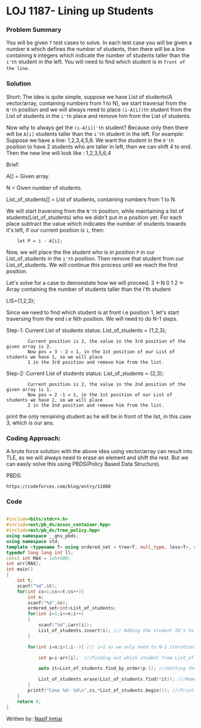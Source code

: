 # LOJ 1187- Lining up Students

### Problem Summary
You will be given `T` test cases to solve. In each test case you will be given a number `N` which defines the number of students, then there will be a line containing `N` integers which indicate the number of students taller than the `i'th` student in the left. You will need to find which student is in `front of the line`.

### Solution

Short:
The idea is quite simple, suppose we have List of students(A vector/array, containing numbers from 1 to N), we start traversal from the `N'th` position and  we will always need to place `(i-A[i])th` student from the List of students in the `i'th` place and remove him from the List of students.

Now why to always get the `(i-A[i])'th` student? Because only then there will be `A[i]` students taller than the `i'th` student in the left. For example: Suppose we have a line: 1,2,3,4,5,6. We want the student in the `6'th` position to have 2 students who are taller in left, then we can shift 4 to end. Then the new line  will look like : 1,2,3,5,6,4

Brief:

A[] = Given array.

N = Given number of students.

List_of_students[] = List of students, containing numbers from 1 to N.

We will start traversing from the `N'th` position, while maintaining a list of students(List_of_students) who we didn't put in a position yet. For each place subtract the value which indicates the number of students towards it's left, if our current position is `i`, then:
          
        let P = i - A[i];

Now, we will place the the student who is in position `P` in our List_of_students in the `i'th` position. Then remove that student from our List_of_students. We will continue this process until we reach the first position.


Let's solve for a case to demonstate how we will proceed.
3  <-N
0 1 2   <- Array containing the number of students taller than the i'th student

LIS={1,2,3};

Since we need to find which student is at front i.e position 1, let's start traversing from the end i.e Nth position. We will need to do N-1 steps.

Step-1: Current List of students status: List_of_students = {1,2,3};

            Current position is 3, the value in the 3rd position of the given array is 2.
            Now pos = 3 - 2 = 1, in the 1st position of our List of students we have 1, so we will place 
            1 in the 3rd position and remove him from the list.

Step-2: Current List of students status: List_of_students = {2,3};

            Current position is 2, the value in the 2nd position of the given array is 1.
            Now pos = 2 -1 = 1, in the 1st position of our List of students we have 2, so we will place 
            2 in the 2nd position and remove him from the list.

print the only remaining student as he will be in front of the list, in this case 3, which is our ans.

### Coding Approach:
A brute force solution with the above idea using vector/array can result into TLE, as we will always need to erase an element and shift the rest. But we can easily solve this using PBDS(Policy Based Data Structure).

PBDS:
```
https://codeforces.com/blog/entry/11080

```

### Code
``` cpp

#include<bits/stdc++.h>
#include<ext/pb_ds/assoc_container.hpp>
#include<ext/pb_ds/tree_policy.hpp>
using namespace __gnu_pbds;
using namespace std;
template <typename T> using ordered_set = tree<T, null_type, less<T>, rb_tree_tag, tree_order_statistics_node_update>;
typedef long long int ll;
const int MAX = 1e5+500;
int arr[MAX];
int main()
{
    int t;
    scanf("%d",&t);
    for(int cs=1;cs<=t;cs++){
        int n;
        scanf("%d",&n);
        ordered_set<int>List_of_students;
        for(int i=1;i<=n;i++)
        {
            scanf("%d",&arr[i]);
            List_of_students.insert(i); /// Adding the student ID's to our List_of_students
        }

        for(int i=n;i>1;i--){ /// i>1 as we only need to N-1 iterations

            int p=i-arr[i];  ///Finding out which student from List_of_students should be in the i'th position.

            auto it=List_of_students.find_by_order(p-1); ///Getting the student in the p'th position.

            List_of_students.erase(List_of_students.find(*it)); ///Removing the student which in the p'th position.
        }
        printf("Case %d: %d\n",cs,*List_of_students.begin()); ///Printing the only remaining student.
    }
    return 0;
}


```

Written by:
[Nasif Imtiaj](https://lightoj.com/user/nasifimtiaj-)
